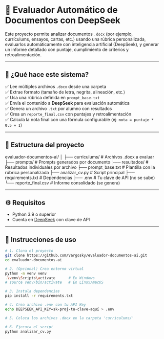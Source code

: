 # 🧠 Evaluador Automático de Documentos con DeepSeek

Este proyecto permite analizar documentos `.docx` (por ejemplo, currículums, ensayos, cartas, etc.) usando una rúbrica personalizada, evaluarlos automáticamente con inteligencia artificial (DeepSeek), y generar un informe detallado con puntaje, cumplimiento de criterios y retroalimentación.

---

## 🚀 ¿Qué hace este sistema?

✅ Lee múltiples archivos `.docx` desde una carpeta  
✅ Extrae formato (tamaño de letra, negrita, alineación, etc.)  
✅ Usa una rúbrica definida en `prompt_base.txt`  
✅ Envía el contenido a **DeepSeek** para evaluación automática  
✅ Genera un archivo `.txt` por alumno con resultados  
✅ Crea un `reporte_final.csv` con puntajes y retroalimentación  
✅ Calcula la nota final con una fórmula configurable (ej: `nota = puntaje * 0.5 + 1`)

---

## 📁 Estructura del proyecto

evaluador-documentos-ai/ │ 
├── curriculums/ # Archivos .docx a evaluar 
├── prompts/ # Prompts generados por documento 
├── resultados/ # Resultados individuales por archivo 
├── prompt_base.txt # Plantilla con la rúbrica personalizada 
├── analizar_cv.py # Script principal 
├── requirements.txt # Dependencias 
├── .env # Tu clave de API (no se sube) 
└── reporte_final.csv # Informe consolidado (se genera)

---

## ⚙️ Requisitos

- Python 3.9 o superior
- Cuenta en [DeepSeek](https://platform.deepseek.com/) con clave de API

---

## 🧪 Instrucciones de uso

```bash
# 1. Clona el proyecto
git clone https://github.com/Vargosky/evaluador-documentos-ai.git
cd evaluador-documentos-ai

# 2. (Opcional) Crea entorno virtual
python -m venv venv
.\venv\Scripts\activate      # En Windows
# source venv/bin/activate   # En Linux/macOS

# 3. Instala dependencias
pip install -r requirements.txt

# 4. Crea archivo .env con tu API Key
echo DEEPSEEK_API_KEY=sk-proj-tu-clave-aquí > .env

# 5. Coloca los archivos .docx en la carpeta 'curriculums/'

# 6. Ejecuta el script
python analizar_cv.py
